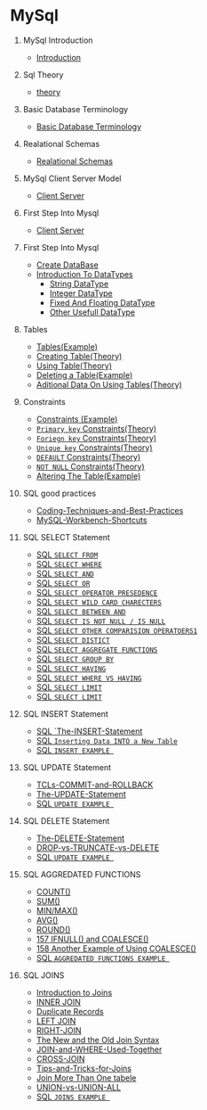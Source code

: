 # **MySql**

1.  MySql Introduction

    - [Introduction](./documentation/1.introduction.md)

1.  Sql Theory
    - [theory](./documentation/2.sqlTheory.md)
1.  Basic Database Terminology
    - [Basic Database Terminology](./documentation/3.0.BasicDatabaseTerminology.md)
1.  Realational Schemas
    - [Realational Schemas](./documentation/4.0.RelationalSchemas.md)
1.  MySql Client Server Model
    - [Client Server](./documentation/pdf/10.pdf)
1.  First Step Into Mysql
    - [Client Server](./documentation/pdf/10.pdf)
1.  First Step Into Mysql
    - [Create DataBase](./documentation/pdf/11.pdf)
    - [Introduction To DataTypes](./documentation/pdf/12.pdf)
        - [String DataType](./documentation/pdf/13.pdf)
        - [Integer DataType](./documentation/pdf/14.pdf)
        - [Fixed And Floating DataType](./documentation/pdf/15.pdf)
        - [Other Usefull DataType](./documentation/pdf/16.pdf)
    
1.  Tables
    
    - [Tables(Example)](./documentation/7.0.cretingTable.md)
    - [Creating Table(Theory)](./documentation/pdf/18.pdf)
    - [Using Table(Theory)](./documentation/pdf/17.pdf)
    - [Deleting a Table(Example)](./documentation/7.0.cretingTable.md)
    - [Aditional Data On Using Tables(Theory)](./documentation/pdf/19.pdf)

1. Constraints
    * [Constraints (Example)](./documentation/9.constraints.md)
    - [`Primary key` Constraints(Theory)](./documentation/pdf/20.pdf)
    - [`Foriegn key` Constraints(Theory)](./documentation/pdf/21.pdf)
    - [`Unique key` Constraints(Theory)](./documentation/pdf/22.pdf)
    - [`DEFAULT`  Constraints(Theory)](./documentation/pdf/23.pdf)
    - [`NOT NULL`  Constraints(Theory)](./documentation/pdf/24.pdf)
    * [Altering The Table(Example)](./documentation/9.constraints.md)

1. SQL good practices
    - [Coding-Techniques-and-Best-Practices](./documentation/pdf/25.pdf)
    - [MySQL-Workbench-Shortcuts](./documentation/pdf/26.pdf)


1. SQL SELECT Statement
    - [SQL `SELECT FROM`](./documentation/pdf/27.pdf)
    - [SQL `SELECT WHERE`](./documentation/pdf/27.pdf)
    - [SQL `SELECT AND`](./documentation/pdf/28.pdf)
    - [SQL `SELECT OR`](./documentation/pdf/29.pdf)
    - [SQL `SELECT OPERATOR PRESEDENCE`](./documentation/pdf/30.pdf)
    - [SQL `SELECT WILD CARD CHARECTERS`](./documentation/pdf/31.pdf)
    - [SQL `SELECT BETWEEN AND`](./documentation/pdf/32.pdf)
    - [SQL `SELECT IS NOT NULL / IS NULL`](./documentation/pdf/33.pdf)
    - [SQL `SELECT OTHER COMPARISION OPERATOERS1`](./documentation/pdf/34.pdf)
    - [SQL `SELECT DISTICT`](./documentation/pdf/35.pdf)
    - [SQL `SELECT AGGREGATE FUNCTIONS`](./documentation/pdf/36.pdf)
    - [SQL `SELECT GROUP BY`](./documentation/pdf/37.pdf)
    - [SQL `SELECT HAVING`](./documentation/pdf/38.pdf)
    - [SQL `SELECT WHERE VS HAVING`](./documentation/pdf/39.pdf)
    - [SQL `SELECT LIMIT`](./documentation/pdf/40.pdf)
    - [SQL `SELECT LIMIT`](./documentation/Selct.md)


1. SQL INSERT Statement
    - [SQL `The-INSERT-Statement](./documentation/pdf/41.pdf)
    - [SQL `Inserting Data INTO a New Table`](./documentation/pdf/42.pdf)
    - [SQL `INSERT EXAMPLE `](./documentation/insert.md)
  

1. SQL UPDATE Statement
    - [TCLs-COMMIT-and-ROLLBACK](./documentation/pdf/44.pdf)
    - [The-UPDATE-Statement](./documentation/pdf/43.pdf)
    - [SQL `UPDATE EXAMPLE `](./documentation/update.md)

1. SQL DELETE Statement
    - [The-DELETE-Statement](./documentation/pdf/45.pdf)
    - [DROP-vs-TRUNCATE-vs-DELETE](./documentation/pdf/46.pdf)
    - [SQL `UPDATE EXAMPLE `](./documentation/delete.md)
  

1. SQL AGGREDATED FUNCTIONS
    - [COUNT()](./documentation/pdf/461.pdf)
    - [SUM()](./documentation/pdf/47.pdf)
    - [MIN/MAX()](./documentation/pdf/48.pdf)
    - [AVG()](./documentation/pdf/49.pdf)
    - [ROUND()](./documentation/pdf/50.pdf)
    - [157 IFNULL() and COALESCE()](./documentation/pdf/51.pdf)
    - [158 Another Example of Using COALESCE()](./documentation/pdf/52.pdf) 
    - [SQL `AGGREDATED FUNCTIONS EXAMPLE `](./documentation/aggeregadedFunction.md)
  
1. SQL JOINS 
    - [Introduction to Joins](./documentation/pdf/53.pdf)
    - [INNER JOIN](./documentation/pdf/54.pdf)
    - [Duplicate Records](./documentation/pdf/55.pdf)
    - [LEFT JOIN](./documentation/pdf/56.pdf)
    - [RIGHT-JOIN](./documentation/pdf/57.pdf)
    - [The New and the Old Join Syntax](./documentation/pdf/58.pdf)
    - [JOIN-and-WHERE-Used-Together](./documentation/pdf/59.pdf)
    - [CROSS-JOIN](./documentation/pdf/60.pdf)
    - [Tips-and-Tricks-for-Joins](./documentation/pdf/62.pdf)
    - [Join More Than One tabele](./documentation/pdf/61.pdf)
    - [UNION-vs-UNION-ALL](./documentation/pdf/63.pdf)
    - [SQL `JOINS EXAMPLE `](./documentation/joins.md)
  